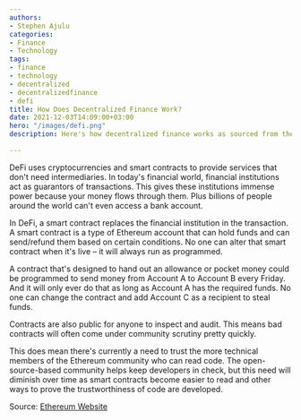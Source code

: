 ```yaml
---
authors:
- Stephen Ajulu
categories:
- Finance
- Technology
tags:
- finance
- technology
- decentralized
- decentralizedfinance
- defi
title: How Does Decentralized Finance Work?
date: 2021-12-03T14:09:00+03:00
hero: "/images/defi.png"
description: Here's how decentralized finance works as sourced from the Ethereum website

---
```

DeFi uses cryptocurrencies and smart contracts to provide services that don't need intermediaries. In today's financial world, financial institutions act as guarantors of transactions. This gives these institutions immense power because your money flows through them. Plus billions of people around the world can't even access a bank account.

In DeFi, a smart contract replaces the financial institution in the transaction. A smart contract is a type of Ethereum account that can hold funds and can send/refund them based on certain conditions. No one can alter that smart contract when it's live – it will always run as programmed.

A contract that's designed to hand out an allowance or pocket money could be programmed to send money from Account A to Account B every Friday. And it will only ever do that as long as Account A has the required funds. No one can change the contract and add Account C as a recipient to steal funds.

Contracts are also public for anyone to inspect and audit. This means bad contracts will often come under community scrutiny pretty quickly.

This does mean there's currently a need to trust the more technical members of the Ethereum community who can read code. The open-source-based community helps keep developers in check, but this need will diminish over time as smart contracts become easier to read and other ways to prove the trustworthiness of code are developed.

Source: [Ethereum Website](https://ethereum.org/en/defi/)